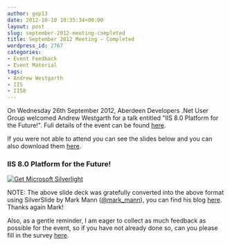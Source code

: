 ```yaml
---
author: gep13
date: 2012-10-10 10:35:34+00:00
layout: post
slug: september-2012-meeting-completed
title: September 2012 Meeting – Completed
wordpress_id: 2767
categories:
- Event Feedback
- Event Material
tags:
- Andrew Westgarth
- IIS
- IIS8
---
```


On Wednesday 26th September 2012, Aberdeen Developers .Net User Group welcomed Andrew Westgarth for a talk entitled "IIS 8.0 Platform for the Future!". Full details of the event can be found [here](http://aberdeendevelopers.co.uk/post/2012/09/12/ADNUGUK%E2%80%93September-2012-Meeting.aspx).



If you were not able to attend you can see the slides below and you can also download them [here](http://www.aberdeendevelopers.co.uk/Uploads/Meetings/IIS%208%20–%20Platform%20for%20the%20Future_updated.pptx).



### IIS 8.0 Platform for the Future!



[ ![Get Microsoft Silverlight](http://go.microsoft.com/fwlink/?LinkId=161376) ](http://go.microsoft.com/fwlink/?LinkID=149156&v=4.0.50401.0)





NOTE: The above slide deck was gratefully converted into the above format using SilverSlide by Mark Mann ([@mark_mann](http://twitter.com/#!/@mark_mann)), you can find his blog [here](http://blog.mark-mann.co.uk/). Thanks again Mark!



Also, as a gentle reminder, I am eager to collect as much feedback as possible for the event, so if you have not already done so, can you please fill in the survey [here](http://www.surveymonkey.com/s/WZ7XC9M).
